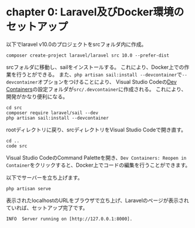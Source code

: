 # chapter 0: Laravel及びDocker環境のセットアップ

以下でlaravel v10.0のプロジェクトをsrcフォルダ内に作成。

```[bash]
composer create-project laravel/laravel src 10.0 --prefer-dist
```

srcフォルダに移動し、sailをインストールする。
これにより、Docker上での作業を行うとができる。
また、`php artisan sail:install --devcontainer`で`--devcontainer`オプションをつけることにより、
Visual Studio Codeの[Dev Containers](https://marketplace.visualstudio.com/items?itemName=ms-vscode-remote.remote-containers)の設定フォルダが`src/.devcontainer`に作成される。
これにより、開発がかなり便利になる。

```[bash]
cd src
composer require laravel/sail --dev
php artisan sail:install --devcontainer
```

rootディレクトリに戻り、srcディレクトリをVisual Studio Codeで開き直す。

```[bash]
cd ..
code src
```

Visual Studio CodeのCommand Paletteを開き、`Dev Containers: Reopen in Container`をクリックすると、Docker上でコードの編集を行うことができます。

以下でサーバーを立ち上げます。

```[bash]
php artisan serve
```

表示されたlocalhostのURLをブラウザで立ち上げ、Laravelのページが表示されていれば、セットアップ完了です。

```[bash]
INFO  Server running on [http://127.0.0.1:8000].  
```
